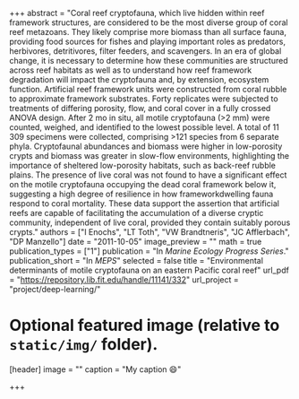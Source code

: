 +++
abstract = "Coral reef cryptofauna, which live hidden within reef framework structures, are considered to be the most diverse group of coral reef metazoans. They likely comprise more biomass than all surface fauna, providing food sources for fishes and playing important roles as predators, herbivores, detritivores, filter feeders, and scavengers. In an era of global change, it is necessary to determine how these communities are structured across reef habitats as well as to understand how reef framework degradation will impact the cryptofauna and, by extension, ecosystem function. Artificial reef framework units were constructed from coral rubble to approximate framework substrates. Forty replicates were subjected to treatments of differing porosity, flow, and coral cover in a fully crossed ANOVA design. After 2 mo in situ, all motile cryptofauna (>2 mm) were counted, weighed, and identified to the lowest possible level. A total of 11 309 specimens were collected, comprising >121 species from 6 separate phyla. Cryptofaunal abundances and biomass were higher in low-porosity crypts and biomass was greater in slow-flow environments, highlighting the importance of sheltered low-porosity habitats, such as back-reef rubble plains. The presence of live coral was not found to have a significant effect on the motile cryptofauna occupying the dead coral framework below it, suggesting a high degree of resilience in how frameworkdwelling fauna respond to coral mortality. These data support the assertion that artificial reefs are capable of facilitating the accumulation of a diverse cryptic community, independent of live coral, provided they contain suitably porous crypts."
authors = ["I Enochs", "LT Toth", "VW Brandtneris", "JC Afflerbach", "DP Manzello"]
date = "2011-10-05"
image_preview = ""
math = true
publication_types = ["1"]
publication = "In *Marine Ecology Progress Series*."
publication_short = "In *MEPS*"
selected = false
title = "Environmental determinants of motile cryptofauna on an eastern Pacific coral reef"
url_pdf = "https://repository.lib.fit.edu/handle/11141/332"
url_project = "project/deep-learning/"


# Optional featured image (relative to `static/img/` folder).
[header]
image = ""
caption = "My caption :smile:"

+++


